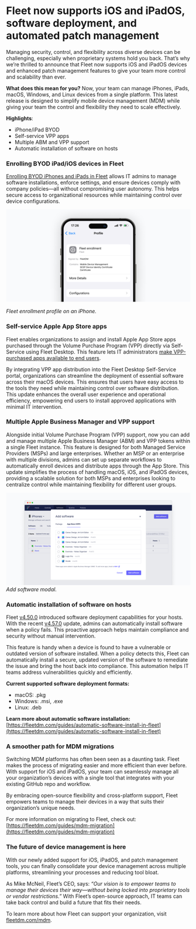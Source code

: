 # Fleet now supports iOS and iPadOS, software deployment, and automated patch management

Managing security, control, and flexibility across diverse devices can be challenging, especially when proprietary systems hold you back. That’s why we’re thrilled to announce that Fleet now supports iOS and iPadOS devices and enhanced patch management features to give your team more control and scalability than ever.

**What does this mean for you?** Now, your team can manage iPhones, iPads, macOS, Windows, and Linux devices from a single platform. This latest release is designed to simplify mobile device management (MDM) while giving your team the control and flexibility they need to scale effectively.

**Highlights**:

* iPhone/iPad BYOD
* Self-service VPP apps
* Multiple ABM and VPP support
* Automatic installation of software on hosts

### Enrolling BYOD iPad/iOS devices in Fleet

[Enrolling BYOD iPhones and iPads in Fleet](https://fleetdm.com/guides/enroll-byod-ios-ipados-hosts) allows IT admins to manage software installations, enforce settings, and ensure devices comply with company policies—all without compromising user autonomy. This helps secure access to organizational resources while maintaining control over device configurations.

![Fleet enrollment profile on an iPhone](../website/assets/images/articles/fleet-now-supports-ios-and-ipados-software-deployment-and-automated-patch-management-2-2000x1000@2x.png "Fleet enrollment profile on an iPhone.")

*Fleet enrollment profile on an iPhone.*

### Self-service Apple App Store apps

Fleet enables organizations to assign and install Apple App Store apps purchased through the Volume Purchase Program (VPP) directly via Self-Service using Fleet Desktop. This feature lets IT administrators [make VPP-purchased apps available to end users](https://fleetdm.com/guides/install-vpp-apps-on-macos-using-fleet). 

By integrating VPP app distribution into the Fleet Desktop Self-Service portal, organizations can streamline the deployment of essential software across their macOS devices. This ensures that users have easy access to the tools they need while maintaining control over software distribution. This update enhances the overall user experience and operational efficiency, empowering end users to install approved applications with minimal IT intervention.

### Multiple Apple Business Manager and VPP support

Alongside initial Volume Purchase Program (VPP) support, now you can add and manage multiple Apple Business Manager (ABM) and VPP tokens within a single Fleet instance. This feature is designed for both Managed Service Providers (MSPs) and large enterprises. Whether an MSP or an enterprise with multiple divisions, admins can set up separate workflows to automatically enroll devices and distribute apps through the App Store. This update simplifies the process of handling macOS, iOS, and iPadOS devices, providing a scalable solution for both MSPs and enterprises looking to centralize control while maintaining flexibility for different user groups.

![Add software modal](../website/assets/images/articles/fleet-now-supports-ios-and-ipados-software-deployment-and-automated-patch-management-1-2000x1000@2x.png "Add software modal.")
*Add software modal.*

### Automatic installation of software on hosts

Fleet [v4.50.0](https://github.com/fleetdm/fleet/releases/tag/fleet-v4.50.0) introduced software deployment capabilities for your hosts. With the recent [v4.57.0](https://fleetdm.com/releases/fleet-4.57.0) update,  admins can automatically install software when a policy fails. This proactive approach helps maintain compliance and security without manual intervention.

This feature is handy when a device is found to have a vulnerable or outdated version of software installed. When a policy detects this, Fleet can automatically install a secure, updated version of the software to remediate the issue and bring the host back into compliance. This automation helps IT teams address vulnerabilities quickly and efficiently.

**Current supported software deployment formats:**

* macOS: .pkg
* Windows: .msi, .exe
* Linux: .deb

**Learn more about automatic software installation:** [https://fleetdm.com/guides/automatic-software-install-in-fleet](https://fleetdm.com/guides/automatic-software-install-in-fleet)


### A smoother path for MDM migrations

Switching MDM platforms has often been seen as a daunting task. Fleet makes the process of migrating easier and more efficient than ever before. With support for iOS and iPadOS, your team can seamlessly manage all your organization’s devices with a single tool that integrates with your existing GitHub repo and workflow.

By embracing open-source flexibility and cross-platform support, Fleet empowers teams to manage their devices in a way that suits their organization’s unique needs.

For more information on migrating to Fleet, check out: [https://fleetdm.com/guides/mdm-migration](https://fleetdm.com/guides/mdm-migration) 

### The future of device management is here

With our newly added support for iOS, iPadOS, and patch management tools, you can finally consolidate your device management across multiple platforms, streamlining your processes and reducing tool bloat.

As Mike McNeil, Fleet’s CEO, says: *“Our vision is to empower teams to manage their devices their way—without being locked into proprietary tools or vendor restrictions.”* With Fleet’s open-source approach, IT teams can take back control and build a future that fits their needs.

To learn more about how Fleet can support your organization, visit [fleetdm.com/mdm](https://fleetdm.com/mdm).

<meta name="category" value="security">
<meta name="authorGitHubUsername" value="Drew-P-drawers">
<meta name="authorFullName" value="Andrew Baker">
<meta name="publishedOn" value="2024-09-26">
<meta name="articleTitle" value="Fleet now supports iOS and iPadOS, software deployment, and automated patch management.">
